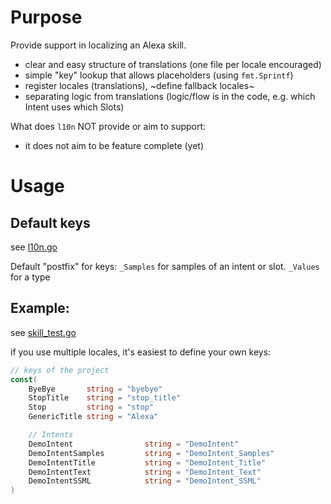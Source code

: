 # Purpose
Provide support in localizing an Alexa skill.
* clear and easy structure of translations (one file per locale encouraged)
* simple "key" lookup that allows placeholders (using `fmt.Sprintf`)
* register locales (translations), ~define fallback locales~
* separating logic from translations (logic/flow is in the code, e.g. which Intent uses which Slots)

What does `l10n` NOT provide or aim to support:
* it does not aim to be feature complete (yet)

# Usage
## Default keys
see [l10n.go](l10n.go)

Default "postfix" for keys:
`_Samples` for samples of an intent or slot.
`_Values` for a type

## Example:
see [skill_test.go](../skill/skill_test.go)

if you use multiple locales, it's easiest to define your own keys:
```go
// keys of the project
const(
	ByeBye       string = "byebye"
	StopTitle    string = "stop_title"
	Stop         string = "stop"
	GenericTitle string = "Alexa"

	// Intents
	DemoIntent                string = "DemoIntent"
	DemoIntentSamples         string = "DemoIntent_Samples"
	DemoIntentTitle           string = "DemoIntent_Title"
	DemoIntentText            string = "DemoIntent_Text"
	DemoIntentSSML            string = "DemoIntent_SSML"
)
```